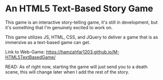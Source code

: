 # An HTML5 Text-Based Story Game
This game is an interactive story-telling game, it's still in development, but it's something
that I'm genuinely excited to work on.

This game utilizes JS, HTML, CSS, and JQuery to deliver a game that is as immersive as a text-based
game can get.

Link to Web-Game: https://hamzahfar1203.github.io/M-HTML5TextBasedGame/

READ:
As of right now, starting the game will just send you to a death scene, this will change later
when I add the rest of the story.
